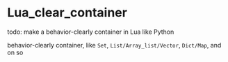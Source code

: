 # Lua_clear_container

todo: make a behavior-clearly container in Lua like Python

behavior-clearly container, like `Set`, `List/Array_list/Vector`, `Dict/Map`, and on so
